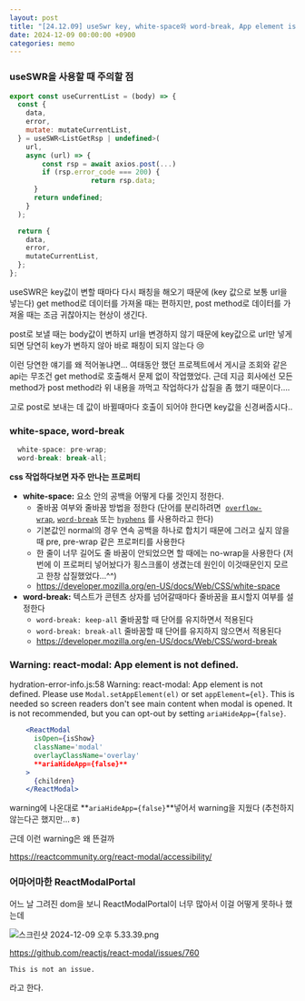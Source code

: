```yaml
---
layout: post
title: "[24.12.09] useSwr key, white-space와 word-break, App element is not defined"
date: 2024-12-09 00:00:00 +0900
categories: memo
---
```


### useSWR을 사용할 때 주의할 점

```jsx
export const useCurrentList = (body) => {
  const {
    data,
    error,
    mutate: mutateCurrentList,
  } = useSWR<ListGetRsp | undefined>(
    url,
    async (url) => {
        const rsp = await axios.post(...)
        if (rsp.error_code === 200) {
					return rsp.data;
      }
      return undefined;
    }
  );

  return {
    data,
    error,
    mutateCurrentList,
  };
};

```

useSWR은 key값이 변할 때마다 다시 패칭을 해오기 때문에 (key 값으로 보통 url을 넣는다) get method로 데이터를 가져올 때는 편하지만, post method로 데이터를 가져올 때는 조금 귀찮아지는 현상이 생긴다.

post로 보낼 때는 body값이 변하지 url을 변경하지 않기 때문에 key값으로 url만 넣게 되면 당연히 key가 변하지 않아 바로 패칭이 되지 않는다 😢

이런 당연한 얘기를 왜 적어놓냐면… 여태동안 했던 프로젝트에서 게시글 조회와 같은 api는 무조건 get method로 호출해서 문제 없이 작업했었다. 근데 지금 회사에선 모든 method가 post method라 위 내용을 까먹고 작업하다가 삽질을 좀 했기 때문이다….

고로 post로 보내는 데 값이 바뀔때마다 호출이 되어야 한다면 key값을 신경써줍시다..

### white-space, word-break

```jsx
  white-space: pre-wrap;
  word-break: break-all;
```

**css 작업하다보면 자주 만나는 프로퍼티**

- **white-space:** 요소 안의 공백을 어떻게 다룰 것인지 정한다.
  - 줄바꿈 여부와 줄바꿈 방법을 정한다 (단어를 분리하려면  [`overflow-wrap`](https://developer.mozilla.org/en-US/docs/Web/CSS/overflow-wrap), [`word-break`](https://developer.mozilla.org/en-US/docs/Web/CSS/word-break) 또는 [`hyphens`](https://developer.mozilla.org/en-US/docs/Web/CSS/hyphens) 를 사용하라고 한다)
  - 기본값인 normal의 경우 연속 공백을 하나로 합치기 때문에 그러고 싶지 않을 때 pre, pre-wrap 같은 프로퍼티를 사용한다
  - 한 줄이 너무 길어도 줄 바꿈이 안되었으면 할 때에는 no-wrap을 사용한다 (저번에 이 프로퍼티 넣어놨다가 횡스크롤이 생겼는데 원인이 이것때문인지 모르고 한창 삽질했었다…^^)
  - https://developer.mozilla.org/en-US/docs/Web/CSS/white-space
- **word-break:** 텍스트가 콘텐츠 상자를 넘어갈때마다 줄바꿈을 표시할지 여부를 설정한다
  - `word-break: keep-all` 줄바꿈할 때 단어를 유지하면서 적용된다
  - `word-break: break-all` 줄바꿈할 때 단어를 유지하지 않으면서 적용된다
  - https://developer.mozilla.org/en-US/docs/Web/CSS/word-break

### Warning: react-modal: App element is not defined.

hydration-error-info.js:58 Warning: react-modal: App element is not defined. Please use `Modal.setAppElement(el)` or set `appElement={el}`. This is needed so screen readers don't see main content when modal is opened. It is not recommended, but you can opt-out by setting `ariaHideApp={false}`.

```jsx
    <ReactModal
      isOpen={isShow}
      className='modal'
      overlayClassName='overlay'
      **ariaHideApp={false}**
    >
      {children}
    </ReactModal>
```

warning에 나온대로 **`ariaHideApp={false}`**넣어서 warning을 지웠다 (추천하지 않는다곤 했지만…ㅎ)

근데 이런 warning은 왜 뜬걸까

https://reactcommunity.org/react-modal/accessibility/

### 어마어마한 ReactModalPortal

어느 날 그려진 dom을 보니 ReactModalPortal이 너무 많아서 이걸 어떻게 못하나 했는데

![스크린샷 2024-12-09 오후 5.33.39.png](https://prod-files-secure.s3.us-west-2.amazonaws.com/d2d0348d-b394-49c9-b6fe-f9ad02f7f098/f0ac6472-358c-4493-a319-6a32188abbf8/%E1%84%89%E1%85%B3%E1%84%8F%E1%85%B3%E1%84%85%E1%85%B5%E1%86%AB%E1%84%89%E1%85%A3%E1%86%BA_2024-12-09_%E1%84%8B%E1%85%A9%E1%84%92%E1%85%AE_5.33.39.png)

https://github.com/reactjs/react-modal/issues/760

`This is not an issue.`

라고 한다.
